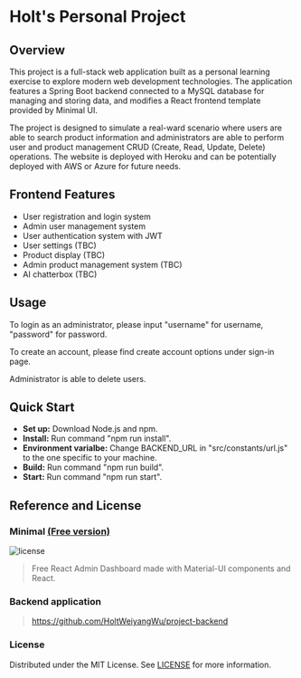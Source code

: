 # Holt's Personal Project

## Overview

This project is a full-stack web application built as a personal learning exercise to explore modern web development technologies. The application features a Spring Boot backend connected to a MySQL database for managing and storing data, and modifies a React frontend template provided by Minimal UI.

The project is designed to simulate a real-ward scenario where users are able to search product information and administrators are able to perform user and product management CRUD (Create, Read, Update, Delete) operations. The website is deployed with Heroku and can be potentially deployed with AWS or Azure for future needs.

## Frontend Features

- User registration and login system
- Admin user management system
- User authentication system with JWT
- User settings (TBC)
- Product display (TBC)
- Admin product management system (TBC)
- AI chatterbox (TBC)

## Usage

To login as an administrator, please input "username" for username, "password" for password.

To create an account, please find create account options under sign-in page.

Administrator is able to delete users.

## Quick Start

- **Set up:** Download Node.js and npm.
- **Install:** Run command "npm run install".
- **Environment varialbe:** Change BACKEND_URL in "src/constants/url.js" to the one specific to your machine.
- **Build:** Run command "npm run build".
- **Start:** Run command "npm run start".

## Reference and License

### Minimal [(Free version)](https://minimal-kit-react.vercel.app/)

![license](https://img.shields.io/badge/license-MIT-blue.svg)

> Free React Admin Dashboard made with Material-UI components and React.

### Backend application

> https://github.com/HoltWeiyangWu/project-backend

### License

Distributed under the MIT License. See [LICENSE](https://github.com/minimal-ui-kit/minimal.free/blob/main/LICENSE.md) for more information.
